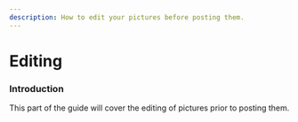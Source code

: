 ```yaml
---
description: How to edit your pictures before posting them.
---
```


# Editing

### Introduction

This part of the guide will cover the editing of pictures prior to posting them.

